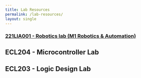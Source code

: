 ```yaml
---
title: Lab Resources
permalink: /lab-resources/
layout: single
---
```


### <a href="https://jim79.github.io/robotics-lab">221LIA001 - Robotics lab (M1 Robotics & Automation)</a>


## ECL204 - Microcontroller Lab

## ECL203 - Logic Design Lab
